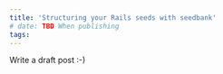 ```yaml
---
title: 'Structuring your Rails seeds with seedbank'
# date: TBD When publishing
tags:
---
```


Write a draft post :-)
